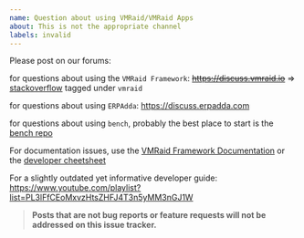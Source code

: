 ```yaml
---
name: Question about using VMRaid/VMRaid Apps
about: This is not the appropriate channel
labels: invalid
---
```


Please post on our forums:

for questions about using the `VMRaid Framework`: ~~https://discuss.vmraid.io~~ => [stackoverflow](https://stackoverflow.com/questions/tagged/vmraid) tagged under `vmraid`

for questions about using `ERPAdda`: https://discuss.erpadda.com

for questions about using `bench`, probably the best place to start is the [bench repo](https://github.com/vmraid/bench)

For documentation issues, use the [VMRaid Framework Documentation](https://vmraidframework.com/docs) or the [developer cheetsheet](https://github.com/vmraid/vmraid/wiki/Developer-Cheatsheet)

For a slightly outdated yet informative developer guide: https://www.youtube.com/playlist?list=PL3lFfCEoMxvzHtsZHFJ4T3n5yMM3nGJ1W

> **Posts that are not bug reports or feature requests will not be addressed on this issue tracker.**
